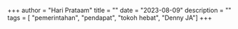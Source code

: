 +++ 
author = "Hari Prataam" 
title = "" 
date = "2023-08-09" 
description = "" 
tags = [ "pemerintahan", "pendapat", "tokoh hebat", "Denny JA"]
+++